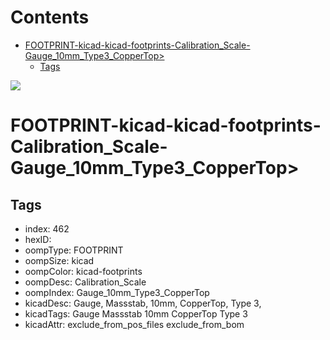 



Contents
========

* [FOOTPRINT-kicad-kicad-footprints-Calibration_Scale-Gauge_10mm_Type3_CopperTop>](#footprint-kicad-kicad-footprints-calibration_scale-gauge_10mm_type3_coppertop)
	* [Tags](#tags)
  
![][im]
# FOOTPRINT-kicad-kicad-footprints-Calibration_Scale-Gauge_10mm_Type3_CopperTop>

## Tags

- index: 462
- hexID: 
- oompType: FOOTPRINT
- oompSize: kicad
- oompColor: kicad-footprints
- oompDesc: Calibration_Scale
- oompIndex: Gauge_10mm_Type3_CopperTop
- kicadDesc: Gauge, Massstab, 10mm, CopperTop, Type 3,
- kicadTags: Gauge Massstab 10mm CopperTop Type 3
- kicadAttr: exclude_from_pos_files exclude_from_bom



[im]: image.png
